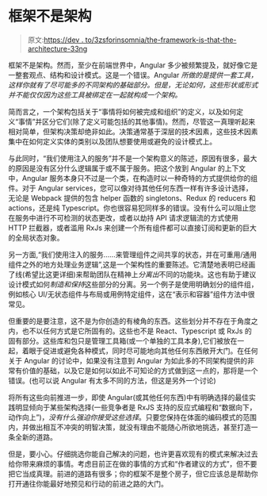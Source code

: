 # 框架不是架构

> 原文:[https://dev . to/3zsforinsomnia/the-framework-is-that-the-architecture-33ng](https://dev.to/3zsforinsomnia/the-framework-is-not-the-architecture-33ng)

框架不是架构。然而，至少在前端世界中，Angular 多少被频繁提及，就好像它是一整套观点、结构和设计模式。这是一个错误。Angular *所做的是提供一套工具，这样你就有了尽可能多的不同架构的基础部分。但是，无论如何，这些形状或形式并不能仅仅因为这些工具被绑定在一起就构成一个架构。*

简而言之，一个架构包括关于“事情将如何被完成和组织”的定义，以及如何定义“事情”并区分它们(除了定义可能包括的其他事情)。然而，尽管这一真理听起来相对简单，但架构决策却绝非如此。决策通常基于深层的技术因素，这些技术因素集中在如何定义实体的类别以及团队想要使用或避免的设计模式上。

与此同时，“我们使用注入的服务”并不是一个架构意义的陈述，原因有很多，最大的原因是没有区分什么逻辑属于或不属于服务。把这个放到 Angular 的上下文中，Angular 服务本身只不过是一个类，在构造时以一种奇特的方式提供给你的组件。对于 Angular services，您可以像对待其他任何东西一样有许多设计选择，无论是 Webpack 提供的包含 helper 函数的 singletons、Redux 的 reducers 和 actions，还是纯 Typescript。你也很容易犯同样多的错误。没有什么可以阻止您在服务中进行不可检测的状态更改，或者以劫持 API 请求逻辑流的方式使用 HTTP 拦截器，或者滥用 RxJs 来创建一个所有组件都可以直接订阅和更新的巨大的全局状态对象。

另一方面,“我们使用注入的服务……来管理组件之间共享的状态，并在可重用/通用组件之外的地方处理业务逻辑”,这是一个架构性的重要陈述。它清楚地表明已经画了线(希望比这更详细)来帮助团队在精神上*分离出*不同的功能块。这也有助于建议设计模式如何*制造和保持*这些部分的分离。另一个例子是使用明确划分的组件组，例如核心 UI/无状态组件与布局或用例特定组件，这在“表示和容器”组件方法中很常见。

但重要的是要注意，这不是为你创造的有棱角的东西。这些划分并不存在于角度之内，也不以任何方式是它所固有的。这些也不是 React、Typescript 或 RxJs 的固有部分。这些库和包只是管理工具箱(或一个单独的工具本身),它们被放在一起，着眼于促进或避免各种模式，同时尽可能地向其他任何东西敞开大门。在任何关于 Angular 的讨论中，如果没有注意到 Angular 为如此多的不同架构提供的非常有价值的基础，以及它是如何以如此不可知论的方式做到这一点的，那将是一个错误。(也可以说 Angular 有太多不同的方法，但这是另外一个讨论)

将所有这些向前推进一步，即使 Angular(或其他任何东西)中有明确选择的最佳实践明显倾向于某些架构选择(一些竞争者是 RxJS 支持的反应式编程和“数据向下，动作向上”)，*没有什么强迫你接受这些选择*。只要您保持在体面的编码模式的范围内，并做出相互不冲突的明智决策，就没有理由不能随心所欲地挑选，甚至打造一条全新的道路。

但是，要小心。仔细挑选你能自己解决的问题，也许更喜欢现有的模式来解决过去给你带来麻烦的事情。考虑目前正在做的事情的方式和“作者建议的方式”，但不要把它当成真理。前进的道路有很多；你的框架不是整个房子，但它应该总是帮助你打开通往你能最好地预见和行动的前进之路的大门。